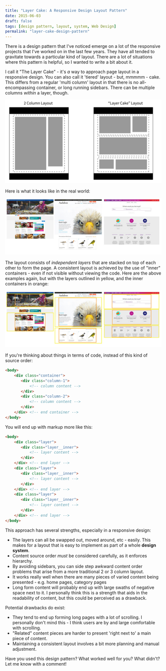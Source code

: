 ```yaml
---
title: "Layer Cake: A Responsive Design Layout Pattern"
date: 2015-06-03
draft: false
tags: [design pattern, layout, system, Web Design]
permalink: "layer-cake-design-pattern"
---
```


There is a design pattern that I've noticed emerge on a lot of the responsive projects that I've worked on in the last few years. They have all tended to gravitate towards a particular kind of layout. There are a lot of situations where this pattern is helpful, so I wanted to write a bit about it.

I call it "The Layer Cake" - it's _a_ way to approach page layout in a responsive design. You can also call it 'tiered' layout - but, mmmmm - cake. This differs from a regular 'multi column' layout in that there is no all-encompassing container, or long running sidebars. There can be multiple columns _within_ a layer, though.

![A 2 Column Layout vs. a Layer Cake](../images/layercakelayout.png)

<!--more-->

Here is what it looks like in the real world:

![Examples: Lonely Planet, Audubon Society and Virgin America](../images/layercakeexamples.jpg)

The layout consists of _independent layers_ that are stacked on top of each other to form the page. A consistent layout is achieved by the use of "inner" containers - even if not visible without viewing the code. Here are the above examples again, but with the layers outlined in yellow, and the inner containers in orange:

![Outlined Layer Cake layouts](../images/layercakeexamples-outlined.jpg)

If you're thinking about things in terms of code, instead of this kind of source order:

```html
<body>
    <div class="container">
       <div class="column-1">
           <!-- column content -->
       </div>
       <div class="column-2">
           <!-- column content -->
       </div>
    </div> <!-- end container -->
</body>
```

You will end up with markup more like this:

```html
<body>
    <div class="layer">
       <div class="layer__inner">
           <!-- layer content -->
       </div>
    </div> <!-- end layer -->
    <div class="layer">
       <div class="layer__inner">
           <!-- layer content -->
       </div>
    </div> <!-- end layer -->
    <div class="layer">
       <div class="layer__inner">
           <!-- layer content -->
       </div>
    </div> <!-- end layer -->
</body>
```

This approach has several strengths, especially in a responsive design:

- The layers can all be swapped out, moved around, etc - easily. This makes for a layout that is easy to implement as part of a whole **design system**.
- Content source order _must_ be considered carefully, as it enforces hierarchy.
- By avoiding sidebars, you can side step awkward content order problems that arise from a more traditional 2 or 3 column layout.
- It works really well when there are many pieces of varied content being presented - e.g. home pages, category pages
- Long form content will probably end up with large swaths of negative space next to it. I personally think this is a strength that aids in the readability of content, but this could be perceived as a drawback.

Potential drawbacks do exist:

- They tend to end up forming long pages with a lot of scrolling. I personally don't mind this - I think users are by and large comfortable with scrolling.
- "Related" content pieces are harder to present 'right next to' a main piece of content.
- Maintaining a consistent layout involves a bit more planning and manual adjustment.

Have you used this design pattern? What worked well for you? What didn't? Let me know with a comment!
